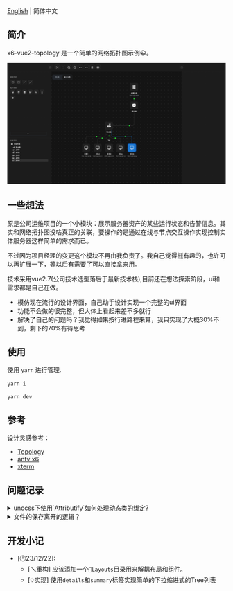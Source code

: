 [English](./README.md) | 简体中文
## 简介

x6-vue2-topology 是一个简单的网络拓扑图示例😀。

![](https://github.com/Ya2gLu/x6-vue2-topology/blob/main/src/assets/screenshot01.png)

## 一些想法

原是公司运维项目的一个小模块：展示服务器资产的某些运行状态和告警信息。其实和网络拓扑图没啥真正的关联，要操作的是通过在线与节点交互操作实现控制实体服务器这样简单的需求而已。

不过因为项目经理的变更这个模块不再由我负责了。我自己觉得挺有趣的，也许可以再扩展一下，等以后有需要了可以直接拿来用。

技术采用vue2.7(公司技术选型落后于最新技术栈),目前还在想法探索阶段，ui和需求都是自己在做。

- 模仿现在流行的设计界面，自己动手设计实现一个完整的ui界面
- 功能不会做的很完整，但大体上看起来差不多就行
- 解决了自己的问题吗？我觉得如果按行进路程来算，我只实现了大概30%不到，剩下的70%有待思考

## 使用

使用 `yarn` 进行管理.
```git
yarn i
```
```git
yarn dev
```

## 参考
设计灵感参考：
- [Topology](https://dribbble.com/shots/18935120-Cisco-Network-Simulator-Redesign?utm_source=Clipboard_Shot&utm_campaign=grahacaesara&utm_content=Cisco%20Network%20Simulator%20Redesign&utm_medium=Social_Share&utm_source=Clipboard_Shot&utm_campaign=grahacaesara&utm_content=Cisco%20Network%20Simulator%20Redesign&utm_medium=Social_Share)
- [antv x6](https://x6.antv.antgroup.com/)
- [xterm](https://xtermjs.org/)

## 问题记录

<details>
  <summary>unocss下使用`Attributify`如何处理动态类的绑定?</summary>
  现阶段，没有方法用`Attributify`的方式来绑定动态类，使用vue默认的方式就可以了。
</details>

<details>
  <summary>文件的保存离开的逻辑？</summary>
</details> 

## 开发小记

- [🕛23/12/22]:
  - [🪛重构] 应该添加一个`📁Layouts`目录用来解耦布局和组件。
  - [💡实现] 使用`details`和`summary`标签实现简单的下拉缩进式的Tree列表
